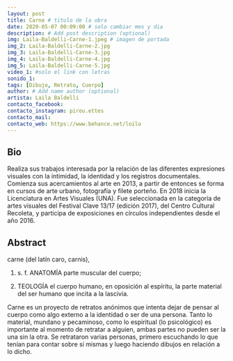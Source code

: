 ```yaml
---
layout: post
title: Carne # titulo de la obra
date: 2020-05-07 00:09:00 # solo cambiar mes y dia
description: # Add post description (optional)
img: Laila-Baldelli-Carne-1.jpeg # imagen de portada
img_2: Laila-Baldelli-Carne-2.jpg
img_3: Laila-Baldelli-Carne-3.jpg
img_4: Laila-Baldelli-Carne-4.jpg
img_5: Laila-Baldelli-Carne-5.jpg
video_1: #solo el link con letras
sonido_1:
tags: [Dibujo, Retrato, Cuerpo]
author: # Add name author (optional)
artista: Laila Baldelli
contacto_facebook:
contacto_instagram: pirou.ettes
contacto_mail:
contacto_web: https://www.behance.net/loilo
---
```


## Bio

Realiza sus trabajos interesada por la relación de las diferentes expresiones visuales con la intimidad, la identidad y los registros documentales. 
Comienza sus acercamientos al arte en 2013, a partir de entonces se forma en cursos de arte urbano, fotografía y filete porteño. En 2018 inicia la Licenciatura en Artes Visuales (UNA). Fue seleccionada en la categoría de artes visuales del Festival Clave 13/17 (edición 2017), del Centro Cultural Recoleta, y participa de exposiciones en círculos independientes desde el año 2016. 

## Abstract

carne (del latín caro, carnis),

1. s. f. ANATOMÍA parte muscular del cuerpo;

2. TEOLOGÍA el cuerpo humano, en oposición al espíritu, la parte material del ser humano que incita a la lascivia.


Carne es un proyecto de retratos anónimos que intenta dejar de pensar al cuerpo como algo externo a la identidad o ser de una persona. Tanto lo material, mundano y pecaminoso, como lo espiritual (lo psicológico) es importante al momento de retratar a alguien, ambas partes no pueden ser la una sin la otra.
Se retrataron varias personas, primero escuchando lo que tenían para contar sobre sí mismas y luego haciendo dibujos en relación a lo dicho.
